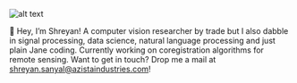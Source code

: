 ![alt text](https://github.com/pneycho/pneycho/blob/[branch]/image.jpg?raw=true)

👋 Hey, I’m Shreyan! A computer vision researcher by trade but I also dabble in signal processing, data science, natural language processing and just plain Jane coding. Currently working on coregistration algorithms for remote sensing. Want to get in touch? Drop me a mail at <shreyan.sanyal@azistaindustries.com>!
